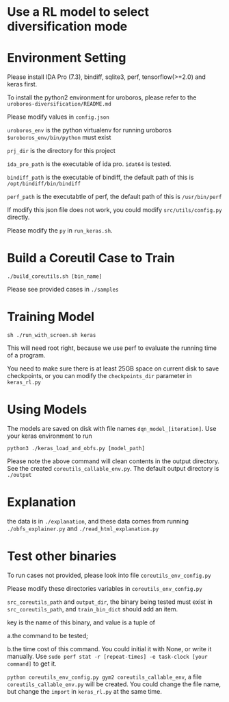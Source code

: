 # Use a RL model to select diversification mode

# Environment Setting
Please install IDA Pro (7.3), bindiff, sqlite3, perf, tensorflow(>=2.0) and keras first.

To install the python2 environment for uroboros, please refer to the `uroboros-diversification/README.md`


Please modify values in `config.json`

`uroboros_env` is the python virtualenv for running uroboros `$uroboros_env/bin/python` must exist

`prj_dir` is the directory for this project

`ida_pro_path` is the executable of ida pro. `idat64` is tested.

`bindiff_path` is the executable of bindiff, the default path of this is `/opt/bindiff/bin/bindiff`

`perf_path` is the executabtle of perf, the default path of this is `/usr/bin/perf`

If modify this json file does not work, you could modify `src/utils/config.py` directly.

Please modify the `py` in `run_keras.sh`.


# Build a Coreutil Case to Train
`./build_coreutils.sh [bin_name]`

Please see provided cases in `./samples`

# Training Model
`sh ./run_with_screen.sh keras`

This will need root right, because we use perf to evaluate the running time of a program.

You need to make sure there is at least 25GB space on current disk to save checkpoints, or you can modify the `checkpoints_dir` parameter in `keras_rl.py`

# Using Models
The models are saved on disk with file names `dqn_model_[iteration]`. Use your keras environment to run

`python3 ./keras_load_and_obfs.py [model_path]`

Please note the above command will clean contents in the output directory. See the created `coreutils_callable_env.py`. The default output directory is `./output`

# Explanation
the data is in `./explanation`, and these data comes from running `./obfs_explainer.py` and `./read_html_explanation.py`

# Test other binaries
To run cases not provided, please look into file `coreutils_env_config.py`

Please modify these directories variables in `coreutils_env_config.py`

`src_coreutils_path` and `output_dir`, the binary being tested must exist in `src_coreutils_path`, and `train_bin_dict` should add an item.

key is the name of this binary, and value is a tuple of

a.the command to be tested;

b.the time cost of this command. You could initial it with None, or write it manually. Use `sudo perf stat -r [repeat-times] -e task-clock [your command]` to get it.

`python coreutils_env_config.py gym2 coreutils_callable_env`, a file `coreutils_callable_env.py` will be created.
You could change the file name, but change the `import` in `keras_rl.py` at the same time.


